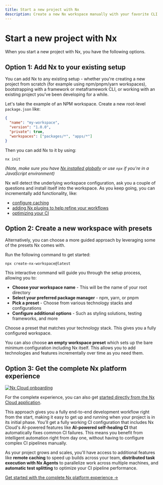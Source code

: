 ```yaml
---
title: Start a new project with Nx
description: Create a new Nx workspace manually with your favorite CLI or use the guided setup with presets for various technology stacks and configurations.
---
```


# Start a new project with Nx

When you start a new project with Nx, you have the following options.

## Option 1: Add Nx to your existing setup

You can add Nx to any existing setup - whether you're creating a new project from scratch (for example using npm/pnpm/yarn workspaces), bootstrapping with a framework or metaframework CLI, or working with an existing project you've been developing for a while.

Let's take the example of an NPM workspace. Create a new root-level `package.json` like:

```json
{
  "name": "my-workspace",
  "version": "1.0.0",
  "private": true,
  "workspaces": ["packages/*", "apps/*"]
}
```

Then you can add Nx to it by using:

```shell
nx init
```

_(Note, make sure you have [Nx installed globally](/getting-started/installation) or use `npx` if you're in a JavaScript environment)_

Nx will detect the underlying workspace configuration, ask you a couple of questions and install itself into the workspace. As you keep going, you can incrementally add functionality, like:

- [configure caching](/features/cache-task-results)
- [adding Nx plugins to help refine your workflows](/plugin-registry)
- [optimizing your CI](/ci/recipes/set-up)

## Option 2: Create a new workspace with presets

Alternatively, you can choose a more guided approach by leveraging some of the presets Nx comes with.

Run the following command to get started:

```shell
npx create-nx-workspace@latest
```

This interactive command will guide you through the setup process, allowing you to:

- **Choose your workspace name** - This will be the name of your root directory
- **Select your preferred package manager** - npm, yarn, or pnpm
- **Pick a preset** - Choose from various technology stacks and configurations
- **Configure additional options** - Such as styling solutions, testing frameworks, and more

Choose a preset that matches your technology stack. This gives you a fully configured workspace.

You can also choose **an empty workspace preset** which sets up the bare minimum configuration including Nx itself. This allows you to add technologies and features incrementally over time as you need them.

## Option 3: Get the complete Nx platform experience

[![Nx Cloud onboarding](/shared/images/getting-started/nx-cloud-starting-screen.avif)](https://cloud.nx.app/get-started)

For the complete experience, you can also get [started directly from the Nx Cloud application](https://cloud.nx.app/get-started).

This approach gives you a fully end-to-end development workflow right from the start, making it easy to get up and running when your project is in its initial phase. You'll get a fully working CI configuration that includes Nx Cloud's AI-powered features like **AI-powered self-healing CI** that automatically fixes common CI failures. This means you benefit from intelligent automation right from day one, without having to configure complex CI pipelines manually.

As your project grows and scales, you'll have access to additional features like **remote caching** to speed up builds across your team, **distributed task execution with Nx Agents** to parallelize work across multiple machines, and **automatic test splitting** to optimize your CI pipeline performance.

[Get started with the complete Nx platform experience →](https://cloud.nx.app/get-started)

<!-- ## Pick Your Stack!

{% cards cols="3" lgCols="8" mdCols="6" smCols="5" moreLink="/showcase/example-repos" %}

{% link-card title="Express" appearance="small" url="/technologies/node/express" icon="express" /%}
{% link-card title="Vue" appearance="small" url="/technologies/vue/introduction" icon="vue" /%}
{% link-card title="Next" appearance="small" url="/technologies/react/next" icon="nextjs" /%}
{% link-card title="Nuxt" appearance="small" url="/technologies/vue/nuxt/introduction" icon="nuxt" /%}
{% link-card title="Nest" appearance="small" url="/technologies/node/nest" icon="nestjs" /%}
{% link-card title="Remix" appearance="small" url="/technologies/react/remix" icon="remix" /%}
{% link-card title="Expo" appearance="small" url="/technologies/react/expo" icon="expo" /%}
{% link-card title="React Native" appearance="small" url="/technologies/react/react-native" icon="react" /%}
{% link-card title="Fastify" appearance="small" url="/showcase/example-repos/mongo-fastify" icon="fastify" /%}
{% link-card title="Svelte" appearance="small" url="/showcase/example-repos/add-svelte" icon="svelte" /%}
{% link-card title="Solid" appearance="small" url="/showcase/example-repos/add-solid" icon="solid" /%}
{% link-card title="Lit" appearance="small" url="/showcase/example-repos/add-lit" icon="lit" /%}
{% link-card title="Astro" appearance="small" url="/showcase/example-repos/add-astro" icon="astro" /%}
{% link-card title="Qwik" appearance="small" url="/showcase/example-repos/add-qwik" icon="qwik" /%}

{% link-card title="Rust" appearance="small" url="/showcase/example-repos/add-rust" icon="rust" /%}
{% link-card title="Go" appearance="small" url="https://github.com/nrwl/nx-recipes/blob/main/go/README.md" icon="go" /%}
{% link-card title=".NET" appearance="small" url="https://github.com/nrwl/nx-recipes/tree/main/dot-net-standalone" icon="dotnet" /%}
{% link-card title="Cypress" appearance="small" url="/technologies/test-tools/cypress/introduction" icon="cypress" /%}
{% link-card title="Playwright" appearance="small" url="/technologies/test-tools/playwright/introduction" icon="playwright" /%}
{% link-card title="Vite" appearance="small" url="/technologies/build-tools/vite" icon="vite" /%}
{% link-card title="Storybook" appearance="small" url="/technologies/test-tools/storybook" icon="storybook" /%}
{% link-card title="Jest" appearance="small" url="/technologies/test-tools/jest/introduction" icon="jest" /%}
{% link-card title="Rspack" appearance="small" url="/technologies/build-tools/rspack/introduction" icon="rspack" /%}

{% /cards %} -->
